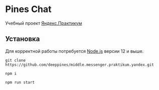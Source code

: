 # Pines Chat

Учебный проект [Яндекс.Практикум](https://practicum.yandex.ru/)

## Установка

Для корректной работы потребуется [Node.js](https://nodejs.org/) версии 12 и выше.

```shell
git clone https://github.com/deeppines/middle.messenger.praktikum.yandex.git
```

```shell
npm i
```

```shell
npm run start
```
